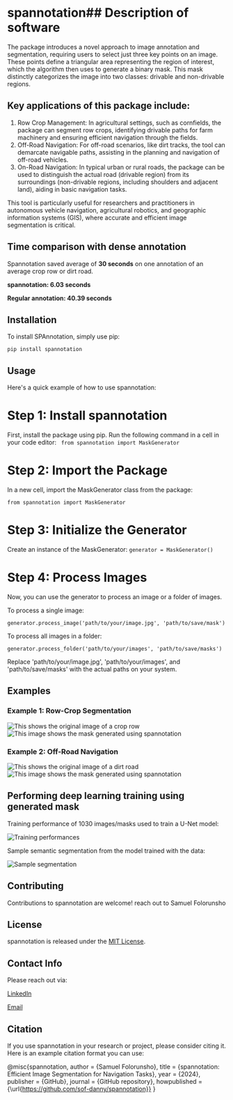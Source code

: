 # spannotation## Description of software
The package introduces a novel approach to image annotation and segmentation, requiring users to select just three key points on an image. These points define a triangular area representing the region of interest, which the algorithm then uses to generate a binary mask. This mask distinctly categorizes the image into two classes: drivable and non-drivable regions.

## Key applications of this package include:

1. Row Crop Management: In agricultural settings, such as cornfields, the package can segment row crops, identifying drivable paths for farm machinery and ensuring efficient navigation through the fields.
2. Off-Road Navigation: For off-road scenarios, like dirt tracks, the tool can demarcate navigable paths, assisting in the planning and navigation of off-road vehicles.
3. On-Road Navigation: In typical urban or rural roads, the package can be used to distinguish the actual road (drivable region) from its surroundings (non-drivable regions, including shoulders and adjacent land), aiding in basic navigation tasks.

This tool is particularly useful for researchers and practitioners in autonomous vehicle navigation, agricultural robotics, and geographic information systems (GIS), where accurate and efficient image segmentation is critical.

## Time comparison with dense annotation 

Spannotation saved average of **30 seconds** on one annotation of an average crop row or dirt road. 

**spannotation: 6.03 seconds** 

**Regular annotation: 40.39 seconds** 

## Installation
To install SPAnnotation, simply use pip: 

``` pip install spannotation ```

## Usage
Here's a quick example of how to use spannotation:


# Step 1: Install spannotation
First, install the package using pip. Run the following command in a cell in your code editor:
```  from spannotation import MaskGenerator ```

# Step 2: Import the Package
In a new cell, import the MaskGenerator class from the package:

``` from spannotation import MaskGenerator ```

# Step 3: Initialize the Generator
Create an instance of the MaskGenerator:
``` generator = MaskGenerator() ```

# Step 4: Process Images
Now, you can use the generator to process an image or a folder of images.

To process a single image:

``` generator.process_image('path/to/your/image.jpg', 'path/to/save/mask') ```

To process all images in a folder:

``` generator.process_folder('path/to/your/images', 'path/to/save/masks') ```

Replace 'path/to/your/image.jpg', 'path/to/your/images', and 'path/to/save/masks' with the actual paths on your system.



## Examples  
### Example 1: Row-Crop Segmentation
![This shows the original image of a crop row](https://drive.google.com/file/d/1-DUFSzAp8msmbS3p8g2I3LGAvoIVb1AH/view?usp=sharing)
![This image shows the mask generated using spannotation](https://drive.google.com/file/d/1v73FY7hSauSUQa3Ty5i8eQqNhH02onZ1/view?usp=share_link)


### Example 2: Off-Road Navigation
![This shows the original image of a dirt road](https://drive.google.com/file/d/1Oi74AV3QiFcn08a4IbmbNKQLivl1zYyb/view?usp=sharing)
![This image shows the mask generated using spannotation](https://drive.google.com/file/d/1YtlFA-JOyS3TvCMzO_ppbhMQaEfFMWlW/view?usp=sharing)


## Performing deep learning training using generated mask 

Training performance of 1030 images/masks used to train a U-Net model:

![Training performances](https://drive.google.com/file/d/1FiYiaBHcKCS2DKhXylfvkMQBUxHLGpNe/view?usp=sharing)

Sample semantic segmentation from the model trained with the data:

![Sample segmentation](https://drive.google.com/file/d/1zRJXZL9G-3EH-UMKsHWqTOmkAjjU250Z/view?usp=sharing)


## Contributing
Contributions to spannotation are welcome! reach out to Samuel Folorunsho 


## License
spannotation is released under the [MIT License](https://opensource.org/license/mit).


## Contact Info
Please reach out via: 

[LinkedIn](https://www.linkedin.com/in/samuelofolorunsho/)

[Email](mailto:folorunshosamuel001@gmail.com)


## Citation

If you use spannotation in your research or project, please consider citing it. Here is an example citation format you can use:

@misc{spannotation,
author = {Samuel Folorunsho},
title = {spannotation: Efficient Image Segmentation for Navigation Tasks},
year = {2024},
publisher = {GitHub},
journal = {GitHub repository},
howpublished = {\url{https://github.com/sof-danny/spannotation}}
}



